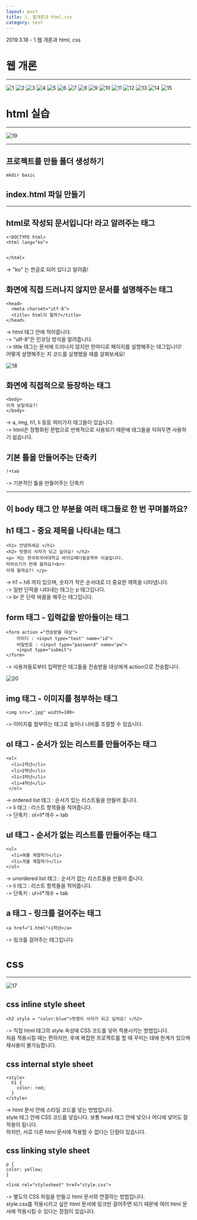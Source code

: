 ```yaml
---
layout: post
title: 1. 웹개론과 html,css
category: test
---
```

2019.3.18 - 1.웹 개론과 html, css  

# 웹 개론
***
![1](https://user-images.githubusercontent.com/37537330/53728445-252a2600-3eb6-11e9-91ec-3b101c0e68ef.png)
![2](https://user-images.githubusercontent.com/37537330/53728455-28bdad00-3eb6-11e9-9694-4593143ca34c.png)
![3](https://user-images.githubusercontent.com/37537330/53728457-29eeda00-3eb6-11e9-8628-1a39f9e818d5.png)
![4](https://user-images.githubusercontent.com/37537330/53728460-2c513400-3eb6-11e9-893d-11373bcdc10f.png)
![5](https://user-images.githubusercontent.com/37537330/53728464-2e1af780-3eb6-11e9-92bd-d6b490d133ad.png)
![6](https://user-images.githubusercontent.com/37537330/53728468-2fe4bb00-3eb6-11e9-8e81-f5c70207c8ee.png)
![7](https://user-images.githubusercontent.com/37537330/53728469-3115e800-3eb6-11e9-8e0a-f5b3783fd425.png)
![8](https://user-images.githubusercontent.com/37537330/53728473-32dfab80-3eb6-11e9-8d18-e27820ade1db.png)
![9](https://user-images.githubusercontent.com/37537330/53728479-3410d880-3eb6-11e9-880d-c874a6b5a7d7.png)
![10](https://user-images.githubusercontent.com/37537330/53728483-35420580-3eb6-11e9-82b6-dd0f4e1d59b0.png)
![11](https://user-images.githubusercontent.com/37537330/53728486-36733280-3eb6-11e9-8bd5-9923d9077ce1.png)
![12](https://user-images.githubusercontent.com/37537330/53728489-383cf600-3eb6-11e9-817c-81a39f8c02bd.png)
![13](https://user-images.githubusercontent.com/37537330/53728490-396e2300-3eb6-11e9-8afc-b14343ee2433.png)
![14](https://user-images.githubusercontent.com/37537330/53728493-3b37e680-3eb6-11e9-98d0-60904dafa161.png)
![15](https://user-images.githubusercontent.com/37537330/53728496-3c691380-3eb6-11e9-97cb-368f3a77ee0d.png)
  
  
# html 실습
***
![19](https://user-images.githubusercontent.com/37537330/53730667-f57e1c80-3ebb-11e9-806a-94db96bf5e5b.png)

***
## 프로젝트를 만들 폴더 생성하기
    mkdir basic

## index.html 파일 만들기
***
## html로 작성되 문서입니다! 라고 알려주는 태그
    <!DOCTYPE html>
    <html lang="ko"> 


    </html>
  
-> "ko" 는 한글로 되어 있다고 알려줌!  

## 화면에 직접 드러나지 않지만 문서를 설명해주는 태그
    <head>
      <meta charset="utf-8">  
      <title> html이 뭘까?</title> 
    </head>
  
-> html 태그 안에 적어줍니다.  
-> "utf-8"은 인코딩 방식을 알려줍니다.  
-> title 태그는 문서에 드러나지 않지만 한마디로 페이지를 설명해주는 태그입니다!  
어떻게 설명해주는 지 코드를 실행했을 때를 살펴보세요!  

![18](https://user-images.githubusercontent.com/37537330/53730102-468d1100-3eba-11e9-885e-911a6fdf06fd.png)  

## 화면에 직접적으로 등장하는 태그
    <body>
    이게 보일까요?!
    </body>
  
-> a, img, h1, li 등등 여러가지 태그들이 있습니다.  
-> html은 정형화된 문법으로 반복적으로 사용되기 때문에 태그들을 익혀두면 사용하기 쉽습니다.  

## 기본 틀을 만들어주는 단축키
    !+tab
  
-> 기본적인 틀을 만들어주는 단축키
***
## 이 body 태그 안 부분을 여러 태그들로 한 번 꾸며볼까요?
## h1 태그 - 중요 제목을 나타내는 태그
    <h1> 안녕하세요 </h1>
    <h2> 멋쟁이 사자가 되고 싶어요! </h2>
    <p> 저는 한국외국어대학교 바이오메디컬공학부 이슬입니다.
    띄어쓰기가 언제 될까요?<br>
    이제 될까요?! </p>
  
-> h1 ~ h6 까지 있으며, 숫자가 작은 순서대로 더 중요한 제목을 나타냅니다.  
-> 일반 단락을 나타내는 태그는 p 태그입니다.  
-> br 은 단락 바꿈을 해주는 태그입니다.  
  
## form 태그 - 입력값을 받아들이는 태그
    <form action ="전송받을 대상"> 
        아이디 : <input type="text" name="id">
        비밀번호 : <input type="password" name="pw">
        <input type="submit">
    </form>
  
-> 사용자들로부터 입력받은 태그들을 전송받을 대상에게 action으로 전송합니다.  
  
![20](https://user-images.githubusercontent.com/37537330/53731086-0a0ee480-3ebd-11e9-93b1-73cd63117ba3.png)

## img 태그 - 이미지를 첨부하는 태그
    <img src=".jpg" width=100>
  
-> 이미지를 첨부하는 태그로 높이나 너비를 조절할 수 있습니다.

## ol 태그 - 순서가 있는 리스트를 만들어주는 태그
    <ol>
      <li>1학년</li>
      <li>2학년</li>
      <li>3학년</li>
      <li>4학년</li>
     </ol>
   
-> ordered list 태그 : 순서가 있는 리스트들을 만들어 줍니다.  
-> li 태그 : 리스트 항목들을 적어줍니다.  
-> 단축키 : ol>li*개수 + tab  

## ul 태그 - 순서가 없는 리스트를 만들어주는 태그
    <ul>
      <li>여름 계절학기</li>
      <li>겨울 계절학기</li>
    </ul>
  
-> unordered list 태그 : 순서가 없는 리스트들을 만들어 줍니다.  
-> li 태그 : 리스트 항목들을 적어줍니다.  
-> 단축키 : ul>li*개수 + tab  

## a 태그 - 링크를 걸어주는 태그
    <a href="1.html">1학년</a>
-> 링크를 걸어주는 태그입니다.  
  
  

# css
***
![17](https://user-images.githubusercontent.com/37537330/53728501-3f640400-3eb6-11e9-80d6-5bf5f304dcb1.png)

## css inline style sheet
    <h2 style = "color:blue">멋쟁이 사자가 되고 싶어요! </h2>
  
-> 직접 html 태그의 style 속성에 CSS 코드를 넣어 적용시키는 방법입니다.  
처음 적용시킬 때는 편하지만, 후에 복잡한 프로젝트를 할 때 꾸미는 데에 한계가 있으며 재사용이 불가능합니다.

## css internal style sheet
    <style>
      h1 {
        color: red;
      }
    </style>
  
-> html 문서 안에 스타일 코드를 넣는 방법입니다.  
style 태그 안에 CSS 코드를 넣습니다. 보통 head 태그 안에 넣으나 어디에 넣어도 잘 적용이 됩니다.  
하지만, 서로 다른 html 문서에 적용할 수 없다는 단점이 있습니다.

## css linking style sheet
    p {
    color: yellow;
    }

    <link rel="stylesheet" href="style.css">
  
-> 별도의 CSS 파일을 만들고 html 문서와 연결하는 방법입니다.  
style.css를 적용시키고 싶은 html 문서에 링크만 걸어주면 되기 때문에 여러 html 문서에 적용시킬 수 있다는 장점이 있습니다.
